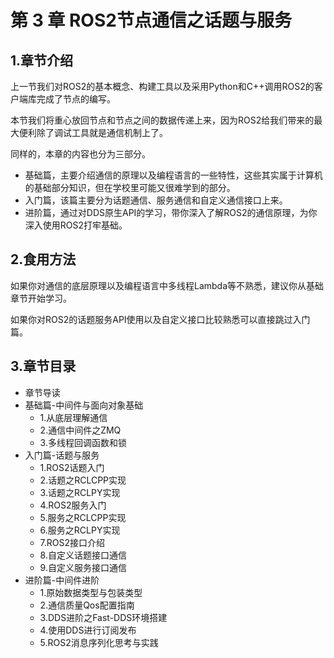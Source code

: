 # 第 3 章 ROS2节点通信之话题与服务

## 1.章节介绍

上一节我们对ROS2的基本概念、构建工具以及采用Python和C++调用ROS2的客户端库完成了节点的编写。 

本节我们将重心放回节点和节点之间的数据传递上来，因为ROS2给我们带来的最大便利除了调试工具就是通信机制上了。

同样的，本章的内容也分为三部分。

- 基础篇，主要介绍通信的原理以及编程语言的一些特性，这些其实属于计算机的基础部分知识，但在学校里可能又很难学到的部分。
- 入门篇，该篇主要分为话题通信、服务通信和自定义通信接口上来。
- 进阶篇，通过对DDS原生API的学习，带你深入了解ROS2的通信原理，为你深入使用ROS2打牢基础。

## 2.食用方法

如果你对通信的底层原理以及编程语言中多线程Lambda等不熟悉，建议你从基础章节开始学习。

如果你对ROS2的话题服务API使用以及自定义接口比较熟悉可以直接跳过入门篇。



## 3.章节目录

- 章节导读
- 基础篇-中间件与面向对象基础
  - 1.从底层理解通信
  - 2.通信中间件之ZMQ
  - 3.多线程回调函数和锁
- 入门篇-话题与服务
  - 1.ROS2话题入门
  - 2.话题之RCLCPP实现
  - 3.话题之RCLPY实现
  - 4.ROS2服务入门
  - 5.服务之RCLCPP实现
  - 6.服务之RCLPY实现
  - 7.ROS2接口介绍
  - 8.自定义话题接口通信
  - 9.自定义服务接口通信
- 进阶篇-中间件进阶
  - 1.原始数据类型与包装类型
  - 2.通信质量Qos配置指南
  - 3.DDS进阶之Fast-DDS环境搭建
  - 4.使用DDS进行订阅发布
  - 5.ROS2消息序列化思考与实践 